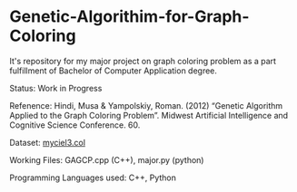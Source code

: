 # Genetic-Algorithim-for-Graph-Coloring
It's repository for my major project on graph coloring problem as a part fulfillment of Bachelor of Computer Application degree.

Status: Work in Progress

Refenence: Hindi, Musa & Yampolskiy, Roman. (2012) “Genetic Algorithm Applied to the Graph Coloring Problem”. Midwest Artificial Intelligence and Cognitive Science Conference. 60.

Dataset: [myciel3.col](https://mat.tepper.cmu.edu/COLOR/instances/myciel3.col)

Working Files: GAGCP.cpp (C++), major.py (python)

Programming Languages used: C++, Python

